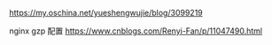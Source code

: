 https://my.oschina.net/yueshengwujie/blog/3099219

nginx gzp 配置
https://www.cnblogs.com/Renyi-Fan/p/11047490.html